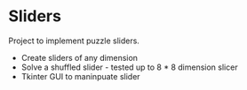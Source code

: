 # Sliders

Project to implement puzzle sliders.
* Create sliders of any dimension
* Solve a shuffled slider - tested up to 8 * 8 dimension slicer
* Tkinter GUI to maninpuate slider
